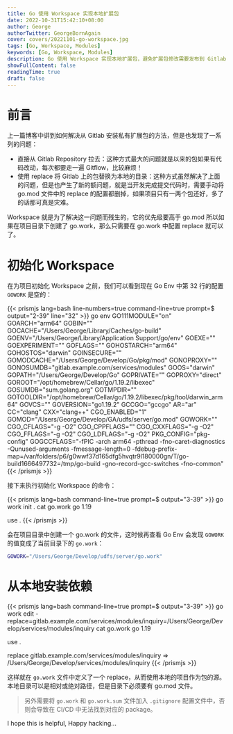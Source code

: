 ```yaml
---
title: Go 使用 Workspace 实现本地扩展包
date: 2022-10-31T15:42:10+08:00
author: George
authorTwitter: GeorgeBornAgain
cover: covers/20221101-go-workspace.jpg
tags: [Go, Workspace, Modules]
keywords: [Go, Workspace, Modules]
description: Go 使用 Workspace 实现本地扩展包，避免扩展包修改需要发布到 Gitlab，提高开发效率
showFullContent: false
readingTime: true
draft: false
---
```


# 前言

上一篇博客中讲到如何解决从 Gitlab 安装私有扩展包的方法，但是也发现了一系列的问题：

* 直接从 Gitlab Repository 拉去：这种方式最大的问题就是以来的包如果有代码改动，每次都要走一遍 Gitflow，比较麻烦！
* 使用 replace 将 Gitlab 上的包替换为本地的目录：这种方式虽然解决了上面的问题，但是也产生了新的额问题，就是当开发完成提交代码时，需要手动将 go.mod 文件中的 replace 的配置都删掉，如果项目只有一两个包还好，多了的话那可真是灾难。

Workspace 就是为了解决这一问题而残生的，它的优先级要高于 go.mod 所以如果在项目目录下创建了 go.work，那么只需要在 go.work 中配置 replace 就可以了。

# 初始化 Workspace

在为项目初始化 Workspace 之前，我们可以看到现在 Go Env 中第 32 行的配置 `GOWORK` 是空的：

{{< prismjs lang=bash line-numbers=true command-line=true prompt=$ output="2-39" line="32" >}}
go env
GO111MODULE="on"
GOARCH="arm64"
GOBIN=""
GOCACHE="/Users/George/Library/Caches/go-build"
GOENV="/Users/George/Library/Application Support/go/env"
GOEXE=""
GOEXPERIMENT=""
GOFLAGS=""
GOHOSTARCH="arm64"
GOHOSTOS="darwin"
GOINSECURE=""
GOMODCACHE="/Users/George/Develop/Go/pkg/mod"
GONOPROXY=""
GONOSUMDB="gitlab.example.com/services/modules"
GOOS="darwin"
GOPATH="/Users/George/Develop/Go"
GOPRIVATE=""
GOPROXY="direct"
GOROOT="/opt/homebrew/Cellar/go/1.19.2/libexec"
GOSUMDB="sum.golang.org"
GOTMPDIR=""
GOTOOLDIR="/opt/homebrew/Cellar/go/1.19.2/libexec/pkg/tool/darwin_arm64"
GOVCS=""
GOVERSION="go1.19.2"
GCCGO="gccgo"
AR="ar"
CC="clang"
CXX="clang++"
CGO_ENABLED="1"
GOMOD="/Users/George/Develop/GA/udfs/server/go.mod"
GOWORK=""
CGO_CFLAGS="-g -O2"
CGO_CPPFLAGS=""
CGO_CXXFLAGS="-g -O2"
CGO_FFLAGS="-g -O2"
CGO_LDFLAGS="-g -O2"
PKG_CONFIG="pkg-config"
GOGCCFLAGS="-fPIC -arch arm64 -pthread -fno-caret-diagnostics -Qunused-arguments -fmessage-length=0 -fdebug-prefix-map=/var/folders/p6/g0wwf37d165dfg5hvqtr9l180000gn/T/go-build1666497732=/tmp/go-build -gno-record-gcc-switches -fno-common"
{{< /prismjs >}}

接下来执行初始化 Workspace 的命令：

{{< prismjs lang=bash command-line=true prompt=$ output="3-39" >}}
go work init .
cat go.work
go 1.19

use .
{{< /prismjs >}}

会在项目目录中创建一个 go.work 的文件，这时候再查看 Go Env 会发现 `GOWORK` 的值变成了当前目录下的 `go.work`：

```bash
GOWORK="/Users/George/Develop/udfs/server/go.work"
```

# 从本地安装依赖

{{< prismjs lang=bash command-line=true prompt=$ output="3-39" >}}
go work edit -replace=gitlab.example.com/services/modules/inquiry=/Users/George/Develop/services/modules/inquiry
cat go.work
go 1.19

use .

replace gitlab.example.com/services/modules/inquiry => /Users/George/Develop/services/modules/inquiry
{{< /prismjs >}}

这样就在 `go.work` 文件中定义了一个 replace，从而使用本地的项目作为包的源。本地目录可以是相对或绝对路径，但是目录下必须要有 go.mod 文件。

> 另外需要将 `go.work` 和 `go.work.sum` 文件加入 `.gitignore` 配置文件中，否则会导致在 CI/CD 中无法找到对应的 package。

I hope this is helpful, Happy hacking...